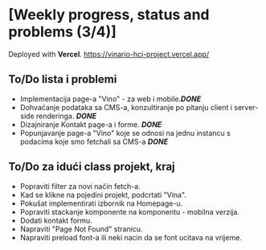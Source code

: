 # [Weekly progress, status and problems (3/4)]

Deployed with **Vercel**.
https://vinario-hci-project.vercel.app/

## To/Do lista i problemi
- Implementacija page-a "Vino" - za web i mobile.**_DONE_**
- Dohvaćanje podataka sa CMS-a, konzultiranje po pitanju client i server-side renderinga. **_DONE_**
- Dizajniranje Kontakt page-a i forme. **_DONE_**
- Popunjavanje page-a "Vino" koje se odnosi na jednu instancu s podacima koje smo fetchali sa CMS-a **_DONE_**

## To/Do za idući class projekt, kraj
- Popraviti filter za novi način fetch-a.
- Kad se klikne na pojedini projekt, podcrtati "Vina".
- Pokušat implementirati izbornik na Homepage-u.
- Popraviti stackanje komponente na komponentu - mobilna verzija.
- Dodati kontakt formu.
- Napraviti "Page Not Found" stranicu.
- Napraviti preload font-a ili neki nacin da se font ucitava na vrijeme.
